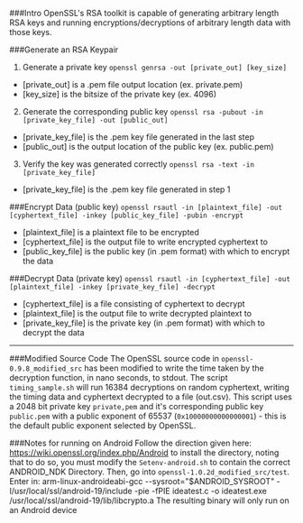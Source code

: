 ###Intro
OpenSSL's RSA toolkit is capable of generating arbitrary length RSA keys and running encryptions/decryptions of arbitrary length data with those keys.

###Generate an RSA Keypair
1. Generate a private key
`openssl genrsa -out [private_out] [key_size]`
* [private_out] is a .pem file output location (ex. private.pem)
* [key_size] is the bitsize of the private key (ex. 4096)
2. Generate the corresponding public key
`openssl rsa -pubout -in [private_key_file] -out [public_out]`
* [private_key_file] is the .pem key file generated in the last step
* [public_out] is the output location of the public key (ex. public.pem)
3. Verify the key was generated correctly
`openssl rsa -text -in [private_key_file]`
* [private_key_file] is the .pem key file generated in step 1

###Encrypt Data (public key)
`openssl rsautl -in [plaintext_file] -out [cyphertext_file] -inkey [public_key_file] -pubin -encrypt`
* [plaintext_file] is a plaintext file to be encrypted
* [cyphertext_file] is the output file to write encrypted cyphertext to
* [public_key_file] is the public key (in .pem format) with which to encrypt the data

###Decrypt Data (private key)
`openssl rsautl -in [cyphertext_file] -out [plaintext_file] -inkey [private_key_file] -decrypt`
* [cyphertext_file] is a file consisting of cyphertext to decrypt
* [plaintext_file] is the output file to write decrypted plaintext to
* [private_key_file] is the private key (in .pem format) with which to decrypt the data

---

###Modified Source Code
The OpenSSL source code in `openssl-0.9.8_modified_src` has been modified to write the time taken by the decryption function, in nano seconds, to stdout. The script `timing_sample.sh` will run 16384 decryptions on random cyphertext, writing the timing data and cyphertext decrypted to a file (out.csv). This script uses a 2048 bit private key `private,pem` and it's corresponding public key `public.pem` with a public exponent of 65537 (`0x10000000000000001`) - this is the default public exponent selected by OpenSSL.

###Notes for running on Android
Follow the direction given here: https://wiki.openssl.org/index.php/Android to install the directory, noting that to do so, you must modify the `Setenv-android.sh` to contain the correct ANDROID_NDK Directory. 
Then, go into `openssl-1.0.2d_modified_src/test`.
Enter in:
        arm-linux-androideabi-gcc --sysroot="$ANDROID_SYSROOT" -I/usr/local/ssl/android-19/include -pie -fPIE     ideatest.c -o     ideatest.exe /usr/local/ssl/android-19/lib/libcrypto.a
The resulting binary will only run on an Android device





